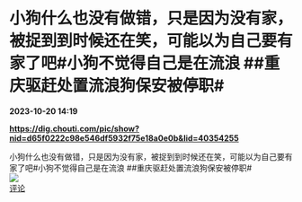 # 小狗什么也没有做错，只是因为没有家，被捉到到时候还在笑，可能以为自己要有家了吧#小狗不觉得自己是在流浪 ##重庆驱赶处置流浪狗保安被停职#

**2023-10-20 14:19**

**https://dig.chouti.com/pic/show?nid=d65f0222c98e546df5932f75e18a0e0b&lid=40354255**

小狗什么也没有做错，只是因为没有家，被捉到到时候还在笑，可能以为自己要有家了吧#小狗不觉得自己是在流浪 ##重庆驱赶处置流浪狗保安被停职#  
![](https://img3.chouti.com/CHOUTI_231020_192A1EC53E984810AB3BF1453B69E076.jpg)  
[评论](https://m.chouti.com/link/40354255)